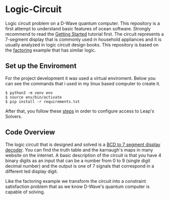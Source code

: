 # Logic-Circuit

Logic circuit problem on a D-Wave quantum computer. This 
repository is a first attempt to understand basic 
features of ocean software. Strongly recommend to read
the [Getting Started][def0] tutorial first. The circuit 
represents a 7-segment display that is commonly used in
household appliances and it is usually analyzed in 
logic circuit design books. This repository is based on
the [factoring][def1] example that has similar logic.

## Set up the Enviroment

For the project development it was used a virtual enviroment.
Below you can see the commands that i used in my linux based
computer to create it.

```
$ python3 -m venv env
$ source env/bin/activate
$ pip install -r requirements.txt
```

After that, you follow these [steps][def2] in order to configure
access to Leap's Solvers.

## Code Overview

The logic circuit that is designed and solved is a 
[BCD to 7 segment display decoder][def3]. You can find the 
truth table and the karnaugh's maps in many website on
the internet. A basic description of the circuit is that you have 
4 binary digits as an input that can be a number from 0 to 9 
(single digit decimal number) and the output is one of
7 signals that correspond in a different led display digit.

Like the factoring example we transform the circuit into a
constraint satisfaction problem that as we know D-Wave's 
quantum computer is capable of solving.

[def0]: https://docs.ocean.dwavesys.com/en/stable/overview/install.html
[def1]: https://github.com/dwave-examples/factoring
[def2]: https://docs.dwavesys.com/docs/latest/doc_leap_dev_env.html#authorizing-access-to-leap
[def3]: https://www.electronicshub.org/bcd-7-segment-led-display-decoder-circuit/